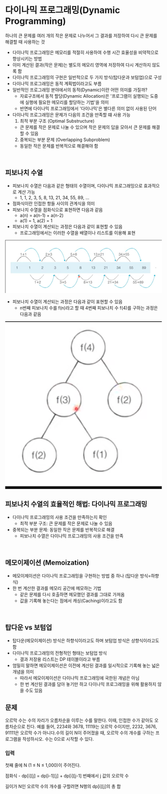 # 다이나믹 프로그래밍(Dynamic Programming)
하나의 큰 문제를 여러 개의 작은 문제로 나누어서 그 결과를 저장하여 다시 큰 문제를 해결할 때 사용하는 것

- 다이나믹 프로그래밍은 메모리를 적절히 사용하여 수행 시간 효율성을 비약적으로 향상시키는 방법
- 이미 계산된 결과(작은 문제)는 별도의 메모리 영역에 저장하여 다시 계산하지 않도록 함
- 다이나믹 프로그래밍의 구현은 일반적으로 두 가지 방식(탑다운과 보텀업)으로 구성
- 다이나믹 프로그래밍은 동적 계획법이라고도 부름
- 일반적인 프로그래밍 분야에서의 동적(Dynamic)이란 어떤 의미를 가질까?
  - 자료구조에서 동적 할당(Dynamic Allocation)은 '프로그램이 실행되는 도중에 실행에 필요한 메모리를 할당하는 기법'을 의미
  - 반면에 다이나믹 프로그래밍에서 '다이나믹'은 별다른 의미 없이 사용된 단어
- 다이나믹 프로그래밍은 문제가 다음의 조건을 만족할 떄 사용 가능
   1. 최적 부분 구조 (Optimal Substructure)
  - 큰 문제를 작은 문제로 나눌 수 있으며 작은 문제의 답을 모아서 큰 문제를 해결할 수 있음
  2. 중복되는 부분 문제 (Overlapping Subproblem)
  - 동일한 작은 문제를 반복적으로 해결해야 함

<br>

## 피보나치 수열
- 피보나치 수열은 다음과 같은 형태의 수열이며, 다이나믹 프로그래밍으로 효과적으로 계산 가능
   - 1, 1, 2, 3, 5, 8, 13, 21, 34, 55, 89, ...
- 점화식이란 인접한 항들 사이의 관계식을 의미
- 피보나치 수열을 점화식으로 표현하면 다음과 같음
   - a(n) = a(n-1) + a(n-2)
   - a(1) = 1, a(2) = 1
- 피보나치 수열이 계산되는 과정은 다음과 같이 표현할 수 있음
    - 프로그래밍에서는 이러한 수열을 배열이나 리스트를 이용해 표현

![ex](../../img/%EC%8A%A4%ED%81%AC%EB%A6%B0%EC%83%B7%202022-05-21%20%EC%98%A4%ED%9B%84%207.13.54.png)

- 피보나치 수열이 계산되는 과정은 다음과 같이 표현할 수 있음
   - n번째 피보나치 수를 f(n)라고 할 때 4번째 피보나치 수 f(4)를 구하는 과정은 다음과 같음

![ex2](../../img/%EC%8A%A4%ED%81%AC%EB%A6%B0%EC%83%B7%202022-05-21%20%EC%98%A4%ED%9B%84%207.14.00.png)

## 피보나치 수열의 효율적인 해법: 다이나믹 프로그래밍
- 다이나믹 프로그래밍의 사용 조건을 만족하는지 확인
   - 최적 부분 구조: 큰 문제를 작은 문제로 나눌 수 있음
- 중복되는 부분 문제: 동일한 작은 문제를 반복적으로 해결
   - 피보나치 수열은 다이나믹 프로그래밍의 사용 조건을 만족

<br>

## 메모이제이션 (Memoization)
- 메모이제이션은 다이나믹 프로그래밍을 구현하는 방법 중 하나 (탑다운 방식=하향식)
- 한 번 계산한 결과를 메모리 공간에 메모하는 기법
    - 같은 문제를 다시 호출하면 메모했던 결과를 그대로 가져옴
    - 값을 기록해 놓는다는 점에서 캐싱(Caching)이라고도 함


<br>

## 탑다운 vs 보텀업
- 탑다운(메모이제이션) 방식은 하향식이라고도 하며 보텀업 방식은 상향식이라고도 함
- 다이나믹 프로그래밍의 전형적인 형태는 보텀업 방식
    - 결과 저장용 리스트는 DP 테이블이라고 부름
- 엄밀히 말하면 메모이제이션은 이전에 계산된 결과를 일시적으로 기록해 놓는 넓은 개념을 의미
    - 따라서 메모이제이션은 다이나믹 프로그래밍에 국한된 개념은 아님
    - 한 번 계산된 결과를 담아 놓기만 하고 다이나믹 프로그래밍을 위해 활용하지 않을 수도 있음

## 문제
오르막 수는 수의 자리가 오름차순을 이루는 수를 말한다. 이때, 인접한 수가 같아도 오름차순으로 친다.
예를 들어, 2234와 3678, 11119는 오르막 수이지만, 2232, 3676, 91111은 오르막 수가 아니다.수의 길이 N이 주어졌을 때, 오르막 수의 개수를 구하는 프로그램을 작성하시오. 수는 0으로 시작할 수 있다.

### 입력
첫째 줄에 N (1 ≤ N ≤ 1,000)이 주어진다.

점화식 - dp[i][j] = dp[i-1][j] + dp[i][j-1] 번째에서 j 값의 오르막 수

길이가 N인 오르막 수의 개수를 구할려면 N행의 dp[i][j]의 총 합